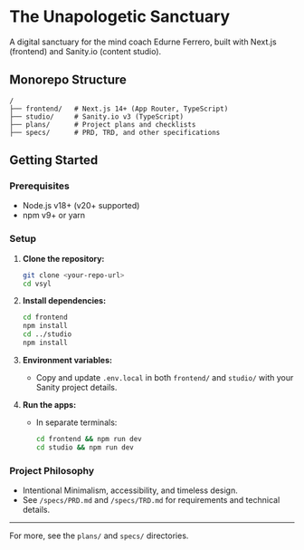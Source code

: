 # The Unapologetic Sanctuary

A digital sanctuary for the mind coach Edurne Ferrero, built with Next.js (frontend) and Sanity.io (content studio).

## Monorepo Structure

```
/
├── frontend/   # Next.js 14+ (App Router, TypeScript)
├── studio/     # Sanity.io v3 (TypeScript)
├── plans/      # Project plans and checklists
├── specs/      # PRD, TRD, and other specifications
```

## Getting Started

### Prerequisites

- Node.js v18+ (v20+ supported)
- npm v9+ or yarn

### Setup

1. **Clone the repository:**
   ```bash
   git clone <your-repo-url>
   cd vsyl
   ```

2. **Install dependencies:**
   ```bash
   cd frontend
   npm install
   cd ../studio
   npm install
   ```

3. **Environment variables:**
   - Copy and update `.env.local` in both `frontend/` and `studio/` with your Sanity project details.

4. **Run the apps:**
   - In separate terminals:
     ```bash
     cd frontend && npm run dev
     cd studio && npm run dev
     ```

### Project Philosophy

- Intentional Minimalism, accessibility, and timeless design.
- See `/specs/PRD.md` and `/specs/TRD.md` for requirements and technical details.

---

For more, see the `plans/` and `specs/` directories.
